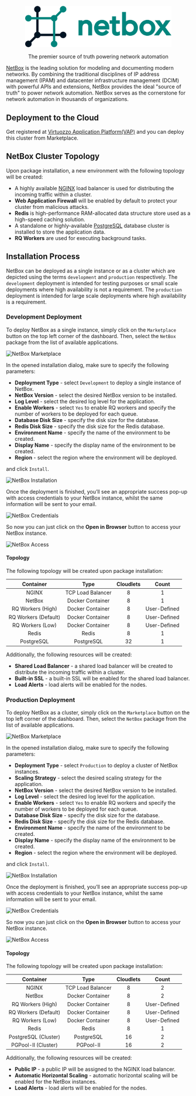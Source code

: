 <div align="center">
  <img src="https://raw.githubusercontent.com/netbox-community/netbox/develop/docs/netbox_logo.svg" width="400" alt="NetBox logo" />
  <p>The premier source of truth powering network automation</p>
</div>

[NetBox](https://github.com/netbox-community/netbox) is the leading solution for modeling and documenting modern
networks. By
combining the traditional disciplines of IP address management (IPAM) and
datacenter infrastructure management (DCIM) with powerful APIs and extensions,
NetBox provides the ideal "source of truth" to power network automation.
NetBox serves as the cornerstone for network automation in thousands of organizations.

## Deployment to the Cloud

Get registered at [Virtuozzo Application Platform(VAP)](https://app.xapp.cloudmydc.com/) and you can deploy this
cluster from Marketplace.

## NetBox Cluster Topology

Upon package installation, a new environment with the following topology will be created:

- A highly available [NGINX](https://www.virtuozzo.com/application-platform-docs/tcp-load-balancing/) load balancer
  is used for distributing the incoming traffic within a cluster.
- **Web Application Firewall** will be enabled by default to protect your cluster from malicious attacks.
- **Redis** is high-performance RAM-allocated data structure store used as a high-speed caching solution.
- A standalone or highly-available [PostgreSQL](https://github.com/jelastic-jps/postgres) database cluster is installed
  to store the application data.
- **RQ Workers** are used for executing background tasks.

## Installation Process

NetBox can be deployed as a single instance or as a cluster which are depicted using the terms `development` and
`production` respectively. The `development` deployment is intended for testing purposes or small scale deployments
where high availability is not a requirement. The `production` deployment is intended for large scale deployments
where high availability is a requirement.

### Development Deployment

To deploy NetBox as a single instance, simply click on the `Marketplace` button on the top left corner of the dashboard.
Then, select the `NetBox` package from the list of available applications.

![NetBox Marketplace](images/netbox-marketplace.png)

In the opened installation dialog, make sure to specify the following parameters:

- **Deployment Type** - select `Development` to deploy a single instance of NetBox.
- **NetBox Version** - select the desired NetBox version to be installed.
- **Log Level** - select the desired log level for the application.
- **Enable Workers** - select `Yes` to enable RQ workers and specify the number of workers to be deployed for each
  queue.
- **Database Disk Size** - specify the disk size for the database.
- **Redis Disk Size** - specify the disk size for the Redis database.
- **Environment Name** - specify the name of the environment to be created.
- **Display Name** - specify the display name of the environment to be created.
- **Region** - select the region where the environment will be deployed.

and click `Install`.

![NetBox Installation](images/netbox-installation.png)

Once the deployment is finished, you’ll see an appropriate success pop-up with access credentials to your NetBox
instance, whilst the same information will be sent to your email.

![NetBox Credentials](images/netbox-credentials.png)

So now you can just click on the **Open in Browser** button to access your NetBox instance.

![NetBox Access](images/netbox-access.png)

#### Topology

The following topology will be created upon package installation:

|      Container       |       Type        | Cloudlets |    Count     |
|:--------------------:|:-----------------:|:---------:|:------------:|
|        NGINX         | TCP Load Balancer |     8     |      1       |
|        NetBox        | Docker Container  |     8     |      1       |
|  RQ Workers (High)   | Docker Container  |     8     | User-Defined |
| RQ Workers (Default) | Docker Container  |     8     | User-Defined |
|   RQ Workers (Low)   | Docker Container  |     8     | User-Defined |
|        Redis         |       Redis       |     8     |      1       |
|      PostgreSQL      |    PostgreSQL     |    32     |      1       |

Additionally, the following resources will be created:

- **Shared Load Balancer** - a shared load balancer will be created to distribute the incoming traffic within a cluster.
- **Built-in SSL** - a built-in SSL will be enabled for the shared load balancer.
- **Load Alerts** - load alerts will be enabled for the nodes.

### Production Deployment

To deploy NetBox as a cluster, simply click on the `Marketplace` button on the top left corner of the dashboard.
Then, select the `NetBox` package from the list of available applications.

![NetBox Marketplace](images/netbox-marketplace.png)

In the opened installation dialog, make sure to specify the following parameters:

- **Deployment Type** - select `Production` to deploy a cluster of NetBox instances.
- **Scaling Strategy** - select the desired scaling strategy for the application.
- **NetBox Version** - select the desired NetBox version to be installed.
- **Log Level** - select the desired log level for the application.
- **Enable Workers** - select `Yes` to enable RQ workers and specify the number of workers to be deployed for each
  queue.
- **Database Disk Size** - specify the disk size for the database.
- **Redis Disk Size** - specify the disk size for the Redis database.
- **Environment Name** - specify the name of the environment to be created.
- **Display Name** - specify the display name of the environment to be created.
- **Region** - select the region where the environment will be deployed.

and click `Install`.

![NetBox Installation](images/netbox-installation.png)

Once the deployment is finished, you’ll see an appropriate success pop-up with access credentials to your NetBox
instance, whilst the same information will be sent to your email.

![NetBox Credentials](images/netbox-credentials.png)

So now you can just click on the **Open in Browser** button to access your NetBox instance.

![NetBox Access](images/netbox-access.png)

#### Topology

The following topology will be created upon package installation:

|      Container       |       Type        | Cloudlets |    Count     |
|:--------------------:|:-----------------:|:---------:|:------------:|
|        NGINX         | TCP Load Balancer |     8     |      2       |
|        NetBox        | Docker Container  |     8     |      2       |
|  RQ Workers (High)   | Docker Container  |     8     | User-Defined |
| RQ Workers (Default) | Docker Container  |     8     | User-Defined |
|   RQ Workers (Low)   | Docker Container  |     8     | User-Defined |
|        Redis         |       Redis       |     8     |      1       |
| PostgreSQL (Cluster) |    PostgreSQL     |    16     |      2       |
| PGPool-II (Cluster)  |     PGPool-II     |    16     |      2       |

Additionally, the following resources will be created:

- **Public IP** - a public IP will be assigned to the NGINX load balancer.
- **Automatic Horizontal Scaling** - automatic horizontal scaling will be enabled for the NetBox instances.
- **Load Alerts** - load alerts will be enabled for the nodes.
